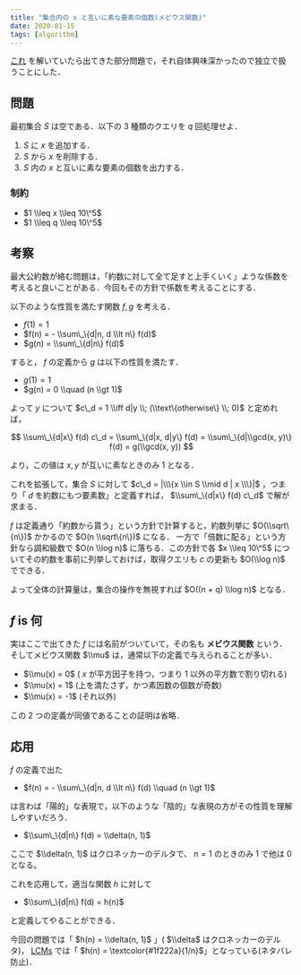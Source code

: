 ```yaml
---
title: "集合内の x と互いに素な要素の個数(メビウス関数)"
date: 2020-01-15
tags: [algorithm]
---
```


[これ](https://codeforces.com/contest/1285/problem/F) を解いていたら出てきた部分問題で，それ自体興味深かったので独立で扱うことにした．

## 問題

最初集合 $S$ は空である．以下の 3 種類のクエリを $q$ 回処理せよ．

1.  $S$ に $x$ を追加する．
2.  $S$ から $x$ を削除する．
3.  $S$ 内の $x$ と互いに素な要素の個数を出力する．

### 制約

- $1 \\leq x \\leq 10\^5$
- $1 \\leq q \\leq 10\^5$

## 考察

最大公約数が絡む問題は，「約数に対して全て足すと上手くいく」ような係数を考えると良いことがある．今回もその方針で係数を考えることにする．

以下のような性質を満たす関数 $f, g$ を考える．

- $f(1) = 1$
- $f(n) = - \\sum\_\{d|n, d \\lt n\} f(d)$
- $g(n) = \\sum\_\{d|n\} f(d)$

すると， $f$ の定義から $g$ は以下の性質を満たす．

- $g(1) = 1$
- $g(n) = 0 \\quad (n \\gt 1)$

よって $y$ について $c\_d = 1 \\iff d|y \\; (\\text\{otherwise\}  \\; 0)$ と定めれば，

$$
\\sum\_\{d|x\} f(d) c\_d = \\sum\_\{d|x, d|y\} f(d) =
\\sum\_\{d|\\gcd(x, y)\} f(d) = g(\\gcd(x, y))
$$

より，この値は $x, y$ が互いに素なときのみ $1$ となる．

これを拡張して，集合 $S$ に対して $c\_d = |\\\{x \\in S \\mid d | x \\\}|$ ，つまり「 $d$ を約数にもつ要素数」と定義すれば， $\\sum\_\{d|x\} f(d) c\_d$ で解が求まる．

$f$ は定義通り「約数から貰う」という方針で計算すると，約数列挙に $O(\\sqrt\{n\})$ かかるので $O(n \\sqrt\{n\})$ になる．
一方で「倍数に配る」という方針なら調和級数で $O(n \\log n)$ に落ちる．この方針で各 $x \\leq 10\^5$ についてその約数を事前に列挙しておけば，取得クエリも $c$ の更新も $O(\\log n)$ でできる．

よって全体の計算量は，集合の操作を無視すれば $O((n + q) \\log n)$ となる．

## $f$ is 何

実はここで出てきた $f$ には名前がついていて，その名も **メビウス関数** という．そしてメビウス関数 $\\mu$ は，通常以下の定義で与えられることが多い．

- $\\mu(x) = 0$ ( $x$ が平方因子を持つ，つまり $1$ 以外の平方数で割り切れる)
- $\\mu(x) = 1$ (上を満たさず，かつ素因数の個数が奇数)
- $\\mu(x) = -1$ (それ以外)

この 2 つの定義が同値であることの証明は省略．

## 応用

$f$ の定義で出た

- $f(n) = - \\sum\_\{d|n, d \\lt n\} f(d) \\quad (n \\gt 1)$

は言わば「陽的」な表現で，以下のような「陰的」な表現の方がその性質を理解しやすいだろう．

- $\\sum\_\{d|n\} f(d) = \\delta(n, 1)$

ここで $\\delta(n, 1)$ はクロネッカーのデルタで、 $n=1$ のときのみ $1$ で他は $0$ となる。

これを応用して，適当な関数 $h$ に対して

- $\\sum\_\{d|n\} f(d) = h(n)$

と定義してやることができる．

今回の問題では「 $h(n) = \\delta(n, 1)$ 」( $\\delta$ はクロネッカーのデルタ)， [LCMs](https://atcoder.jp/contests/agc038/tasks/agc038_c) では「 $h(n) = \\textcolor\{#1f222a\}\{1/n}$」となっている(ネタバレ防止)．
